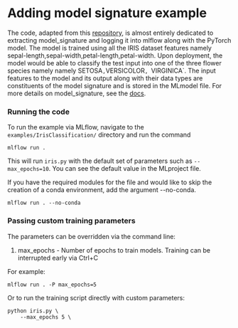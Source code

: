 # Adding model signature example

The code, adapted from this [repository](http://chappers.github.io/2020/04/19/torch-lightning-using-iris/),
is almost entirely dedicated to extracting model_signature and logging it into mlflow along with the PyTorch model.
The model is trained using all the IRIS dataset features namely sepal-length,sepal-width,petal-length,petal-width. 
Upon deployment, the model would be able to classify the test input into one of the three flower species 
namely namely SETOSA` , `VERSICOLOR`, `VIRGINICA`. The input features to the model and its output  along with their data 
types are constituents of the model signature and is stored in the MLmodel file. For more details on model_signature, see
the [docs](https://mlflow.org/docs/latest/models.html#model-metadata).


### Running the code

To run the example via MLflow, navigate to the `examples/IrisClassification/` directory and run the command

```
mlflow run .

```

This will run `iris.py` with the default set of parameters such as `--max_epochs=10`. You can see the default value in the MLproject file.

If you have the required modules for the file and would like to skip the creation of a conda environment, add the argument --no-conda.

```
mlflow run . --no-conda
```

### Passing custom training parameters

The parameters can be overridden via the command line:

1. max_epochs - Number of epochs to train models. Training can be interrupted early via Ctrl+C



For example:
```
mlflow run . -P max_epochs=5 
```

Or to run the training script directly with custom parameters:
```
python iris.py \
    --max_epochs 5 \
```
